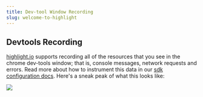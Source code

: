 ```yaml
---
title: Dev-tool Window Recording
slug: welcome-to-highlight
---
```


## Devtools Recording

[highlight.io](https://highlight.io) supports recording all of the resources that you see in the chrome dev-tools window; that is, console messages, network requests and errors. Read more about how to instrument this data in our [sdk configuration docs](../../../getting-started/3_client-sdk/2_replay-configuration/1_overview.md). Here's a sneak peak of what this looks like:

![](/images/devtools.png)
